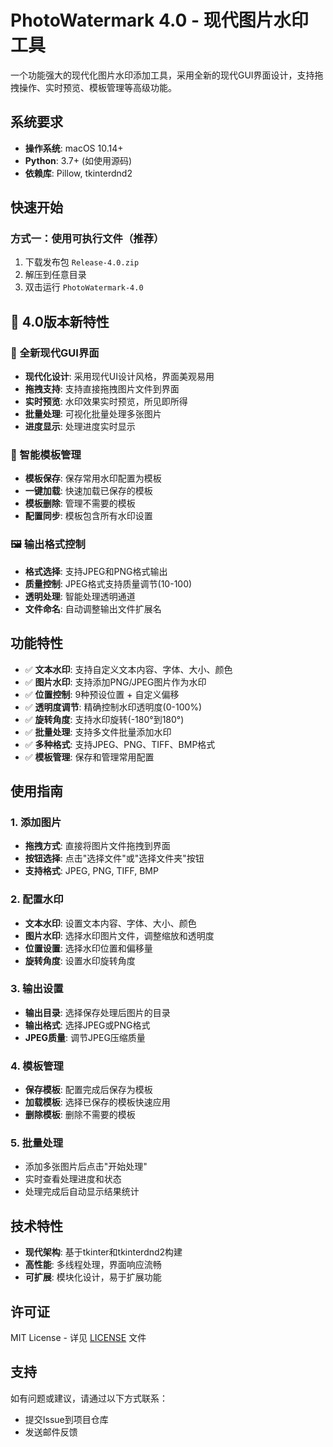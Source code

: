 # PhotoWatermark 4.0 - 现代图片水印工具

一个功能强大的现代化图片水印添加工具，采用全新的现代GUI界面设计，支持拖拽操作、实时预览、模板管理等高级功能。

## 系统要求

- **操作系统**: macOS 10.14+
- **Python**: 3.7+ (如使用源码)
- **依赖库**: Pillow, tkinterdnd2

## 快速开始

### 方式一：使用可执行文件（推荐）
1. 下载发布包 `Release-4.0.zip`
2. 解压到任意目录
3. 双击运行 `PhotoWatermark-4.0`

## 🌟 4.0版本新特性

### 🎨 全新现代GUI界面
- **现代化设计**: 采用现代UI设计风格，界面美观易用
- **拖拽支持**: 支持直接拖拽图片文件到界面
- **实时预览**: 水印效果实时预览，所见即所得
- **批量处理**: 可视化批量处理多张图片
- **进度显示**: 处理进度实时显示

### 📁 智能模板管理
- **模板保存**: 保存常用水印配置为模板
- **一键加载**: 快速加载已保存的模板
- **模板删除**: 管理不需要的模板
- **配置同步**: 模板包含所有水印设置

### 🖼️ 输出格式控制
- **格式选择**: 支持JPEG和PNG格式输出
- **质量控制**: JPEG格式支持质量调节(10-100)
- **透明处理**: 智能处理透明通道
- **文件命名**: 自动调整输出文件扩展名

## 功能特性

- ✅ **文本水印**: 支持自定义文本内容、字体、大小、颜色
- ✅ **图片水印**: 支持添加PNG/JPEG图片作为水印
- ✅ **位置控制**: 9种预设位置 + 自定义偏移
- ✅ **透明度调节**: 精确控制水印透明度(0-100%)
- ✅ **旋转角度**: 支持水印旋转(-180°到180°)
- ✅ **批量处理**: 支持多文件批量添加水印
- ✅ **多种格式**: 支持JPEG、PNG、TIFF、BMP格式
- ✅ **模板管理**: 保存和管理常用配置

## 使用指南

### 1. 添加图片
- **拖拽方式**: 直接将图片文件拖拽到界面
- **按钮选择**: 点击"选择文件"或"选择文件夹"按钮
- **支持格式**: JPEG, PNG, TIFF, BMP

### 2. 配置水印
- **文本水印**: 设置文本内容、字体、大小、颜色
- **图片水印**: 选择水印图片文件，调整缩放和透明度
- **位置设置**: 选择水印位置和偏移量
- **旋转角度**: 设置水印旋转角度

### 3. 输出设置
- **输出目录**: 选择保存处理后图片的目录
- **输出格式**: 选择JPEG或PNG格式
- **JPEG质量**: 调节JPEG压缩质量

### 4. 模板管理
- **保存模板**: 配置完成后保存为模板
- **加载模板**: 选择已保存的模板快速应用
- **删除模板**: 删除不需要的模板

### 5. 批量处理
- 添加多张图片后点击"开始处理"
- 实时查看处理进度和状态
- 处理完成后自动显示结果统计

## 技术特性

- **现代架构**: 基于tkinter和tkinterdnd2构建
- **高性能**: 多线程处理，界面响应流畅
- **可扩展**: 模块化设计，易于扩展功能

## 许可证

MIT License - 详见 [LICENSE](LICENSE) 文件

## 支持

如有问题或建议，请通过以下方式联系：
- 提交Issue到项目仓库
- 发送邮件反馈
